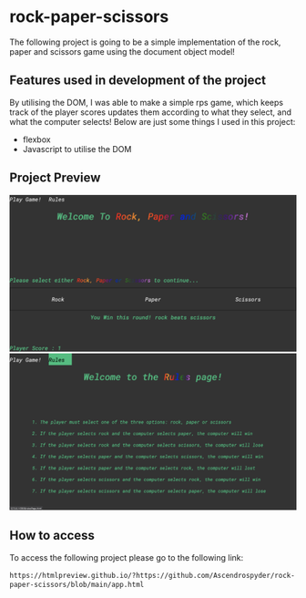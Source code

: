 # rock-paper-scissors
The following project is going to be a simple implementation of the rock, paper and scissors game using the document object model! 

## Features used in development of the project
By utilising the DOM, I was able to make a simple rps game, which keeps track of the player scores updates them according to what they select, and what the computer selects! Below are just some things I used in this project:
- flexbox 
- Javascript to utilise the DOM 


## Project Preview 
![alt text](./resources/images/preview.png)
![alt text](./resources/images/preview2.png)

## How to access 
To access the following project please go to the following link:

```
https://htmlpreview.github.io/?https://github.com/Ascendrospyder/rock-paper-scissors/blob/main/app.html
```
